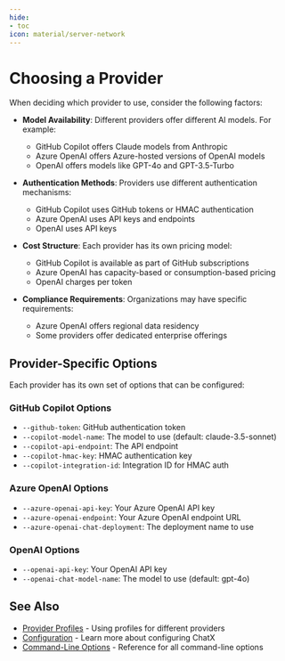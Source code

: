 ```yaml
---
hide:
- toc
icon: material/server-network
---
```


# Choosing a Provider

When deciding which provider to use, consider the following factors:

* **Model Availability**: Different providers offer different AI models. For example:
  * GitHub Copilot offers Claude models from Anthropic
  * Azure OpenAI offers Azure-hosted versions of OpenAI models
  * OpenAI offers models like GPT-4o and GPT-3.5-Turbo

* **Authentication Methods**: Providers use different authentication mechanisms:
  * GitHub Copilot uses GitHub tokens or HMAC authentication
  * Azure OpenAI uses API keys and endpoints
  * OpenAI uses API keys

* **Cost Structure**: Each provider has its own pricing model:
  * GitHub Copilot is available as part of GitHub subscriptions
  * Azure OpenAI has capacity-based or consumption-based pricing
  * OpenAI charges per token

* **Compliance Requirements**: Organizations may have specific requirements:
  * Azure OpenAI offers regional data residency
  * Some providers offer dedicated enterprise offerings

## Provider-Specific Options

Each provider has its own set of options that can be configured:

### GitHub Copilot Options

* `--github-token`: GitHub authentication token
* `--copilot-model-name`: The model to use (default: claude-3.5-sonnet)
* `--copilot-api-endpoint`: The API endpoint
* `--copilot-hmac-key`: HMAC authentication key
* `--copilot-integration-id`: Integration ID for HMAC auth

### Azure OpenAI Options

* `--azure-openai-api-key`: Your Azure OpenAI API key
* `--azure-openai-endpoint`: Your Azure OpenAI endpoint URL
* `--azure-openai-chat-deployment`: The deployment name to use

### OpenAI Options

* `--openai-api-key`: Your OpenAI API key
* `--openai-chat-model-name`: The model to use (default: gpt-4o)

## See Also

* [Provider Profiles](../../advanced/provider-profiles.md) - Using profiles for different providers
* [Configuration](../../usage/configuration.md) - Learn more about configuring ChatX
* [Command-Line Options](../../reference/cli/index.md) - Reference for all command-line options